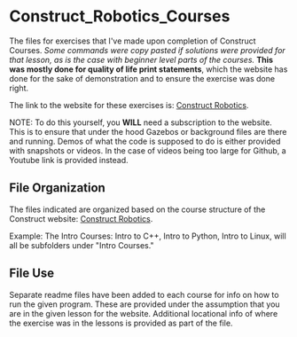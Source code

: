 # Construct_Robotics_Courses
The files for exercises that I've made upon completion of Construct Courses. *Some commands were copy pasted if solutions were provided for that lesson, as is the case with beginner level parts of the courses.* **This was mostly done for quality of life print statements**, which the website has done for the sake of demonstration and to ensure the exercise was done right.  

The link to the website for these exercises is: [Construct Robotics](https://app.theconstructsim.com/).

NOTE: To do this yourself, you **WILL** need a subscription to the website. This is to ensure that under the hood Gazebos or background files are there and running. Demos of what the code is supposed to do is either provided with snapshots or videos. In the case of videos being too large for Github, a Youtube link is provided instead.

## File Organization
The files indicated are organized based on the course structure of the Construct website: [Construct Robotics](https://app.theconstructsim.com/). 

Example: The Intro Courses: Intro to C++, Intro to Python, Intro to Linux, will all be subfolders under "Intro Courses."

## File Use
Separate readme files have been added to each course for info on how to run the given program. These are provided under the assumption that you are in the given lesson for the website. Additional locational info of where the exercise was in the lessons is provided as part of the file.
